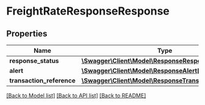 # FreightRateResponseResponse

## Properties
Name | Type | Description | Notes
------------ | ------------- | ------------- | -------------
**response_status** | [**\Swagger\Client\Model\ResponseResponseStatus**](ResponseResponseStatus.md) |  | 
**alert** | [**\Swagger\Client\Model\ResponseAlert[]**](ResponseAlert.md) |  | [optional] 
**transaction_reference** | [**\Swagger\Client\Model\ResponseTransactionReference**](ResponseTransactionReference.md) |  | [optional] 

[[Back to Model list]](../../README.md#documentation-for-models) [[Back to API list]](../../README.md#documentation-for-api-endpoints) [[Back to README]](../../README.md)

